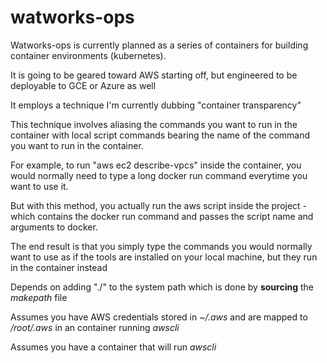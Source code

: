 # watworks-ops

Watworks-ops is currently planned as a series of containers for building container environments (kubernetes).

It is going to be geared toward AWS starting off, but engineered to be deployable to GCE or Azure as well

It employs a technique I'm currently dubbing "container transparency"

This technique involves aliasing the commands you want to run in the container with local script commands bearing the name of the command you want to run in the container.

For example, to run "aws ec2 describe-vpcs" inside the container, you would normally need to type a long docker run command everytime you want to use it.

But with this method, you actually run the aws script inside the project - which contains the docker run command and passes the script name and arguments to docker.

The end result is that you simply type the commands you would normally want to use as if the tools are installed on your local machine, but they run in the container instead

Depends on adding "./" to the system path which is done by **sourcing** the _makepath_ file

Assumes you have AWS credentials stored in _~/.aws_ and are mapped to _/root/.aws_ in an container running _awscli_

Assumes you have a container that will run _awscli_
